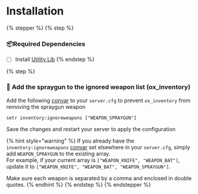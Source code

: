 # Installation

{% stepper %}
{% step %}
### 📦Required Dependencies

* [ ] Install [Utility Lib](https://github.com/utility-library/utility_lib)
{% endstep %}

{% step %}
### :ox: Add the spraygun to the ignored weapon list (ox\_inventory)

Add the following [convar](https://docs.fivem.net/docs/scripting-reference/convars/) to your `server.cfg` to prevent `ox_inventory` from removing the spraygun weapon

```
setr inventory:ignoreweapons ["WEAPON_SPRAYGUN"]
```

Save the changes and restart your server to apply the configuration

{% hint style="warning" %}
If you already have the `inventory:ignoreweapons` [convar](https://docs.fivem.net/docs/scripting-reference/convars/) set elsewhere in your `server.cfg`, simply add `WEAPON_SPRAYGUN` to the existing array.\
For example, if your current array is `["WEAPON_KNIFE", "WEAPON_BAT"]`, update it to `["WEAPON_KNIFE", "WEAPON_BAT", "WEAPON_SPRAYGUN"]`.&#x20;

Make sure each weapon is separated by a comma and enclosed in double quotes.
{% endhint %}
{% endstep %}
{% endstepper %}

